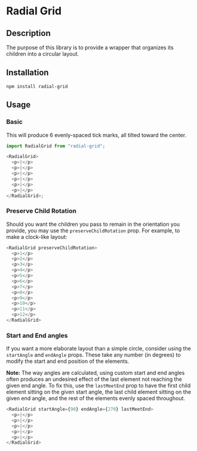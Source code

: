 # Radial Grid

## Description

The purpose of this library is to provide a wrapper that organizes its children into a circular layout.

## Installation

`npm install radial-grid`

## Usage

### Basic

This will produce 6 evenly-spaced tick marks, all tilted toward the center.

```js
import RadialGrid from "radial-grid";

<RadialGrid>
  <p>|</p>
  <p>|</p>
  <p>|</p>
  <p>|</p>
  <p>|</p>
  <p>|</p>
</RadialGrid>;
```

### Preserve Child Rotation

Should you want the children you pass to remain in the orientation you provide, you may use the `preserveChildRotation` prop. For example, to make a clock-like layout:

```js
<RadialGrid preserveChildRotation>
  <p>1</p>
  <p>2</p>
  <p>3</p>
  <p>4</p>
  <p>5</p>
  <p>6</p>
  <p>7</p>
  <p>8</p>
  <p>9</p>
  <p>10</p>
  <p>11</p>
  <p>12</p>
</RadialGrid>
```

### Start and End angles

If you want a more elaborate layout than a simple circle, consider using the `startAngle` and `endAngle` props. These take any number (in degrees) to modify the start and end position of the elements.

**Note:** The way angles are calculated, using custom start and end angles often produces an undesired effect of the last element not reaching the given end angle. To fix this, use the `lastMeetEnd` prop to have the first child element sitting on the given start angle, the last child element sitting on the given end angle, and the rest of the elements evenly spaced throughout.

```js
<RadialGrid startAngle={90} endAngle={270} lastMeetEnd>
  <p>|</p>
  <p>|</p>
  <p>|</p>
  <p>|</p>
  <p>|</p>
</RadialGrid>
```
